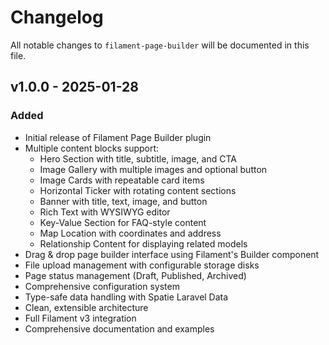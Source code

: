 # Changelog

All notable changes to `filament-page-builder` will be documented in this file.

## v1.0.0 - 2025-01-28

### Added
- Initial release of Filament Page Builder plugin
- Multiple content blocks support:
  - Hero Section with title, subtitle, image, and CTA
  - Image Gallery with multiple images and optional button
  - Image Cards with repeatable card items
  - Horizontal Ticker with rotating content sections
  - Banner with title, text, image, and button
  - Rich Text with WYSIWYG editor
  - Key-Value Section for FAQ-style content
  - Map Location with coordinates and address
  - Relationship Content for displaying related models
- Drag & drop page builder interface using Filament's Builder component
- File upload management with configurable storage disks
- Page status management (Draft, Published, Archived)
- Comprehensive configuration system
- Type-safe data handling with Spatie Laravel Data
- Clean, extensible architecture
- Full Filament v3 integration
- Comprehensive documentation and examples